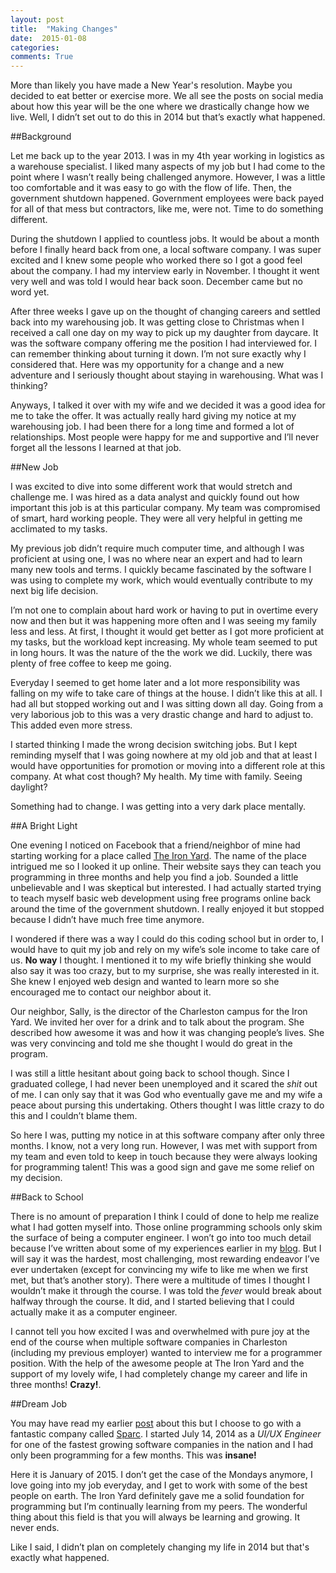 ```yaml
---
layout: post
title:  "Making Changes"
date:  2015-01-08
categories: 
comments: True
---
```



More than likely you have made a New Year's resolution. Maybe you decided to eat better or exercise more. We all see the posts on social media about how this year will be the one where we drastically change how we live. Well, I didn’t set out to do this in 2014 but that’s exactly what happened. 

##Background

Let me back up to the year 2013. I was in my 4th year working in logistics as a warehouse specialist. I liked many aspects of my job but I had come to the point where I wasn’t really being challenged anymore. However, I was a little too comfortable and it was easy to go with the flow of life. Then, the government shutdown happened. Government employees were back payed for all of that mess but contractors, like me, were not. Time to do something different.

During the shutdown I applied to countless jobs. It would be about a month before I finally heard back from one, a local software company. I was super excited and I knew some people who worked there so I got a good feel about the company. I had my interview early in November. I thought it went very well and was told I would hear back soon. December came but no word yet.

After three weeks I gave up on the thought of changing careers and settled back into my warehousing job. It was getting close to Christmas when I received a call one day on my way to pick up my daughter from daycare. It was the software company offering me the position I had interviewed for. I can remember thinking about turning it down. I’m not sure exactly why I considered that. Here was my opportunity for a change and a new adventure and I seriously thought about staying in warehousing. What was I thinking? 

Anyways, I talked it over with my wife and we decided it was a good idea for me to take the offer. It was actually really hard giving my notice at my warehousing job. I had been there for a long time and formed a lot of relationships. Most people were happy for me and supportive and I’ll never forget all the lessons I learned at that job.

##New Job

I was excited to dive into some different work that would stretch and challenge me. I was hired as a data analyst and quickly found out how important this job is at this particular company. My team was compromised of smart, hard working people. They were all very helpful in getting me acclimated to my tasks. 

My previous job didn’t require much computer time, and although I was proficient at using one, I was no where near an expert and had to learn many new tools and terms. I quickly became fascinated by the software I was using to complete my work, which would eventually contribute to my next big life decision. 

I’m not one to complain about hard work or having to put in overtime every now and then but it was happening more often and I was seeing my family less and less. At first, I thought it would get better as I got more proficient at my tasks, but the workload kept increasing. My whole team seemed to put in long hours. It was the nature of the the work we did. Luckily, there was plenty of free coffee to keep me going.

Everyday I seemed to get home later and a lot more responsibility was falling on my wife to take care of things at the house. I didn’t like this at all. I had all but stopped working out and I was sitting down all day. Going from a very laborious job to this was a very drastic change and hard to adjust to. This added even more stress. 

I started thinking I made the wrong decision switching jobs. But I kept reminding myself that I was going nowhere at my old job and that at least I would have opportunities for promotion or moving into a different role at this company. At what cost though? My health. My time with family. Seeing daylight?

Something had to change. I was getting into a very dark place mentally. 

##A Bright Light

One evening I noticed on Facebook that a friend/neighbor of mine had starting working for a place called [The Iron Yard][ironYard]. The name of the place intrigued me so I looked it up online. Their website says they can teach you programming in three months and help you find a job. Sounded a little unbelievable and I was skeptical but interested. I had actually started trying to teach myself basic web development using free programs online back around the time of the government shutdown. I really enjoyed it but stopped because I didn’t have much free time anymore. 

I wondered if there was a way I could do this coding school but in order to, I would have to quit my job and rely on my wife’s sole income to take care of us. **No way** I thought. I mentioned it to my wife briefly thinking she would also say it was too crazy, but to my surprise, she was really interested in it. She knew I enjoyed web design and wanted to learn more so she encouraged me to contact our neighbor about it. 

Our neighbor, Sally, is the director of the Charleston campus for the Iron Yard. We invited her over for a drink and to talk about the program. She described how awesome it was and how it was changing people’s lives. She was very convincing and told me she thought I would do great in the program.

I was still a little hesitant about going back to school though. Since I graduated college, I had never been unemployed and it scared the *shit* out of me. I can only say that it was God who eventually gave me and my wife a peace about pursing this undertaking. Others thought I was little crazy to do this and I couldn’t blame them.

So here I was, putting my notice in at this software company after only three months. I know, not a very long run. However, I was met with support from my team and even told to keep in touch because they were always looking for programming talent! This was a good sign and gave me some relief on my decision.

##Back to School

There is no amount of preparation I think I could of done to help me realize what I had gotten myself into. Those online programming schools only skim the surface of being a computer engineer. I won’t go into too much detail because I’ve written about some of my experiences earlier in my [blog][blogPost1]. But I will say it was the hardest, most challenging, most rewarding endeavor I’ve ever undertaken (except for convincing my wife to like me when we first met, but that’s another story). There were a multitude of times I thought I wouldn’t make it through the course. I was told the *fever* would break about halfway through the course. It did, and I started believing that I could actually make it as a computer engineer. 

I cannot tell you how excited I was and overwhelmed with pure joy at the end of the course when multiple software companies in Charleston (including my previous employer) wanted to interview me for a programmer position. With the help of the awesome people at The Iron Yard and the support of my lovely wife, I had completely change my career and life in three months! **Crazy!**.

##Dream Job

You may have read my earlier [post][blogPost2] about this but I choose to go with a fantastic company called [Sparc][sparc]. I started July 14, 2014 as a *UI/UX Engineer* for one of the fastest growing software companies in the nation and I had only been programming for a few months. This was **insane!** 

Here it is January of 2015. I don’t get the case of the Mondays anymore, I love going into my job everyday, and I get to work with some of the best people on earth. The Iron Yard definitely gave me a solid foundation for programming but I’m continually learning from my peers. The wonderful thing about this field is that you will always be learning and growing. It never ends.

Like I said, I didn’t plan on completely changing my life in 2014 but that's exactly what happened.


[ironYard]: http://theironyard.com/
[sparc]: http://www.sparcedge.com/
[blogPost1]: http://shawnleberknight.com/blog/2014/05/01/ironYardCrossfit/
[blogPost2]: http://shawnleberknight.com/blog/2014/08/11/dream-job/
